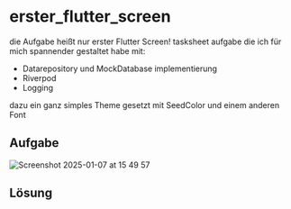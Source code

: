 # erster_flutter_screen

die Aufgabe heißt nur erster Flutter Screen!
tasksheet aufgabe die ich für mich spannender gestaltet habe mit:

- Datarepository und MockDatabase implementierung
- Riverpod
- Logging

dazu ein ganz simples Theme gesetzt mit SeedColor und einem anderen Font

## Aufgabe

![Screenshot 2025-01-07 at 15 49 57](https://github.com/user-attachments/assets/ea32f19c-b6d2-447d-8161-c605c019a064)

## Lösung




